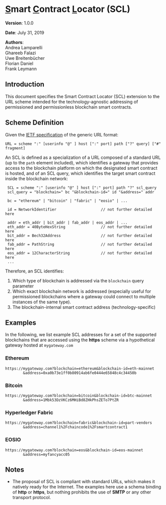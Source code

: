 # <ins>S</ins>mart <ins>C</ins>ontract <ins>L</ins>ocator (SCL)

**Version**: 1.0.0

**Date**: July 31, 2019

**Authors**:  
  Andrea Lamparelli  
  Ghareeb Falazi  
  Uwe Breitenbücher  
  Florian Daniel  
  Frank Leymann

## Introduction
This document specifies the Smart Contract Locator (SCL) extension to the URL scheme intended for the technology-agnostic addressing of permissioned and permissionless blockchain smart contracts.

## Scheme Definition
Given the [IETF specification](https://tools.ietf.org/html/rfc3986) of the generic URL format:
```
URL = scheme ":" [userinfo "@" ] host [":" port] path ["?" query] ["#" fragment]
```
An SCL is defined as a specialization of a URL composed of a standard URL (up to the `path` element included), which identifies a  gateway that provides access to the blockchain platform on which the designated smart contract is hosted, and of an SCL query, which identifies the target smart contract inside the blockchain network:
```
 SCL = scheme ":" [userinfo "@" ] host [":" port] path "?" scl_query
 scl_query = "blockchain=" bc "&blockchain-id=" id "&address=" addr

 bc = "ethereum" | "bitcoin" | "fabric" | "eosio" | ...

 id = NetworkIdentifier                    // not further detailed here

 addr = eth_addr | bit_addr | fab_addr | eos_addr | ...
 eth_addr = 40ByteHexString                // not further detailed here
 bit_addr = Bech32Address                  // not further detailed here
 fab_addr = PathString                     // not further detailed here
 eos_addr = 12CharacterString              // not further detailed here
 ...
```

Therefore, an SCL identifies:

1. Which type of blockchain is addressed via the `blockchain` query parameter
2. Which exact blockchain network is addressed (especially useful for permissioned blockchains where a gateway could connect to multiple instances of the same type).
3. The blockchain-internal smart contract address (technology-specific)

## Examples

In the following, we list example SCL addresses for a set of the supported blockchains that are accessed using the **https** scheme via a hypothetical gateway hosted at `mygateway.com`

### Ethereum

```
https://mygateway.com?blockchain=ethereum&blockchain-id=eth-mainnet
        &address=0xa0b73e1ff0b80914ab6fe0444e65848c4c34450b
```

### Bitcoin

```
https://mygateway.com?blockchain=bitcoin&blockchain-id=btc-mainnet
        &address=1Mbk53DzVKCz6MHiBd8ZHkPhsZETo7PtZR
```

### Hyperledger Fabric

```
https://mygateway.com?blockchain=fabric&blockchain-id=part-vendors
        &address=channel1%2Fchaincode1%2Fsmartcontract1
```

### EOSIO

```
https://mygateway.com?blockchain=eos&blockchain-id=eos-mainnet
        &address=myfancyacc05
```

## Notes

* The proposal of SCL is compliant with standard URLs, which makes it natively ready for the Internet. The examples here use a schema binding of **http** or **https**, but nothing prohibits the use of **SMTP** or any other transport protocol.
